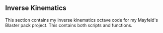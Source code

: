 Inverse Kinematics
----------------------------------------------
This section contains my inverse kinematics octave code for my Mayfeld's Blaster pack project. This contains both scripts and functions.
